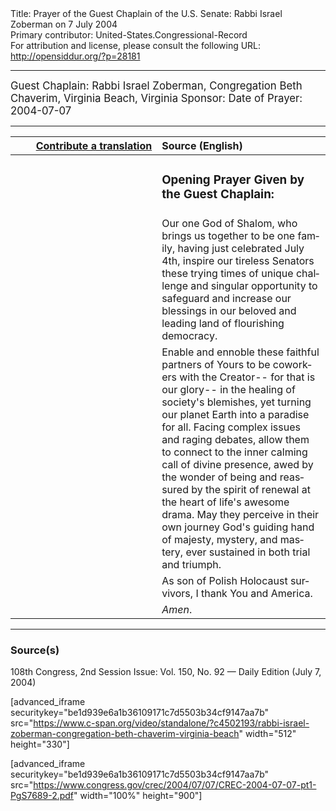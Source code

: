 <html>
<head></head>
<body>
Title: Prayer of the Guest Chaplain of the U.S. Senate: Rabbi Israel Zoberman on 7 July 2004<br />
Primary contributor: United-States.Congressional-Record<br />
For attribution and license, please consult the following URL: <a href="http://opensiddur.org/?p=28181">http://opensiddur.org/?p=28181</a>
<p />
<hr />

<div class="english" lang="en" style="font-size:1.2em;">
Guest Chaplain: Rabbi Israel Zoberman, Congregation Beth Chaverim, Virginia Beach, Virginia
Sponsor: 
Date of Prayer: 2004-07-07
</div>

<hr />

<table style="margin-left: auto;margin-right: auto;" class="draggable">
<thead><tr><th id="x" style="text-align: right;"><a href="/contributing/upload/">Contribute a translation</a></th><th style="text-align: left;">Source (English)</th></tr></thead>
<tbody>
<tr><td style="vertical-align:top;" width="46%">
<div class="liturgy" lang="he">

</span></div></td>
 
<td style="vertical-align:top;" width="53%">
<div class="english" lang="en">
<h3>Opening Prayer Given by the Guest Chaplain:</h3>
</div></td></tr>

<tr><td style="vertical-align:top;" width="46%">
<div class="liturgy" lang="he">

</span></div></td>
 
<td style="vertical-align:top;" width="53%">
<div class="english" lang="en">
Our one God of Shalom, 
who brings us together 
to be one family, 
having just celebrated July 4th, 
inspire our tireless Senators 
these trying times 
of unique challenge 
and singular opportunity 
to safeguard 
and increase 
our blessings 
in our beloved 
and leading land 
of flourishing democracy.
</div></td></tr>


<tr><td style="vertical-align:top;" width="46%">
<div class="liturgy" lang="he">

</span></div></td>
 
<td style="vertical-align:top;" width="53%">
<div class="english" lang="en">
Enable 
and ennoble 
these faithful partners of Yours 
to be coworkers with the Creator--
for that is our glory--
in the healing of society's blemishes, 
yet turning our planet Earth 
into a paradise for all. 
Facing complex issues 
and raging debates, 
allow them to connect 
to the inner calming call 
of divine presence, 
awed by the wonder of being 
and reassured by the spirit of renewal 
at the heart of life's awesome drama. 
May they perceive in their own journey 
God's guiding hand of majesty, 
mystery, 
and mastery, 
ever sustained 
in both trial 
and triumph.
</div></td></tr>


<tr><td style="vertical-align:top;" width="46%">
<div class="liturgy" lang="he">

</span></div></td>
 
<td style="vertical-align:top;" width="53%">
<div class="english" lang="en">
As son of Polish Holocaust survivors, 
I thank You and America.
</div></td></tr>


<tr><td style="vertical-align:top;" width="46%">
<div class="liturgy" lang="he">

</span></div></td>
 
<td style="vertical-align:top;" width="53%">
<div class="english" lang="en">
<em>Amen</em>.
</div></td></tr>
</tbody></table>

<hr />

<h3>Source(s)</h3>

108th Congress, 2nd Session
Issue: Vol. 150, No. 92 — Daily Edition (July 7, 2004)

[advanced_iframe securitykey="be1d939e6a1b36109171c7d5503b34cf9147aa7b" src="https://www.c-span.org/video/standalone/?c4502193/rabbi-israel-zoberman-congregation-beth-chaverim-virginia-beach" width="512" height="330"]

[advanced_iframe securitykey="be1d939e6a1b36109171c7d5503b34cf9147aa7b" src="https://www.congress.gov/crec/2004/07/07/CREC-2004-07-07-pt1-PgS7689-2.pdf" width="100%" height="900"]
</body>
</html>